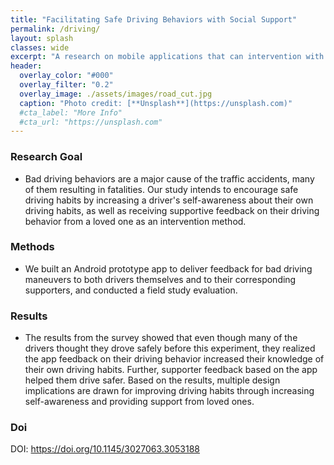 ```yaml
---
title: "Facilitating Safe Driving Behaviors with Social Support"
permalink: /driving/
layout: splash
classes: wide
excerpt: "A research on mobile applications that can intervention with bad driving behaviors of drivers."
header:
  overlay_color: "#000"
  overlay_filter: "0.2"
  overlay_image: ./assets/images/road_cut.jpg
  caption: "Photo credit: [**Unsplash**](https://unsplash.com)"
  #cta_label: "More Info"
  #cta_url: "https://unsplash.com"
---
```

### **Research Goal**
* Bad driving behaviors are a major cause of the traffic accidents, many of them resulting in fatalities. Our study intends to encourage safe driving habits by increasing a driver's self-awareness about their own driving habits, as well as receiving supportive feedback on their driving behavior from a loved one as an intervention method.
### **Methods**
* We built an Android prototype app to deliver feedback for bad driving maneuvers to both drivers themselves and to their corresponding supporters, and conducted a field study evaluation.
### **Results**
* The results from the survey showed that even though many of the drivers thought they drove safely before this experiment, they realized the app feedback on their driving behavior increased their knowledge of their own driving habits. Further, supporter feedback based on the app helped them drive safer. Based on the results, multiple design implications are drawn for improving driving habits through increasing self-awareness and providing support from loved ones.
### **Doi**
DOI: https://doi.org/10.1145/3027063.3053188

